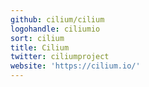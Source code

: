 ```yaml
---
github: cilium/cilium
logohandle: ciliumio
sort: cilium
title: Cilium
twitter: ciliumproject
website: 'https://cilium.io/'
---
```

